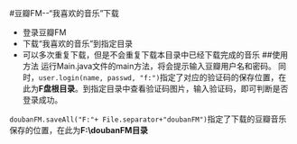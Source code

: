 #豆瓣FM--“我喜欢的音乐”下载
* 登录豆瓣FM
* 下载“我喜欢的音乐”到指定目录
* 可以多次重复下载，但是不会重复下载本目录中已经下载完成的音乐
##使用方法
运行Main.java文件的main方法，将会提示输入豆瓣用户名和密码。
同时，`user.login(name, passwd, "f:")`指定了对应的验证码的保存位置，在此为**F盘根目录**。到指定目录中查看验证码图片，输入验证码，即可判断是否登录成功。

`doubanFM.saveAll("F:"+ File.separator+"doubanFM")`指定了下载的豆瓣音乐保存的位置，在此为**F:\doubanFM目录**